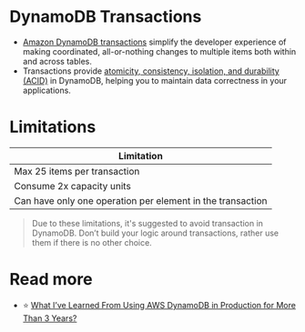 # DynamoDB Transactions
- [Amazon DynamoDB transactions](https://docs.aws.amazon.com/amazondynamodb/latest/developerguide/transactions.html) simplify the developer experience of making coordinated, all-or-nothing changes to multiple items both within and across tables. 
- Transactions provide [atomicity, consistency, isolation, and durability (ACID)](../../../6_DatabaseServices/Glossaries/ACIDTransactions/Readme.md) in DynamoDB, helping you to maintain data correctness in your applications.

# Limitations

| Limitation                                                 |
|------------------------------------------------------------|
| Max 25 items per transaction                               |
| Consume 2x capacity units                                  |
| Can have only one operation per element in the transaction |

> Due to these limitations, it's suggested to avoid transaction in DynamoDB.
> Don’t build your logic around transactions, rather use them if there is no other choice.

# Read more
- :star: [What I’ve Learned From Using AWS DynamoDB in Production for More Than 3 Years?](https://medium.com/aws-tip/what-ive-learned-from-using-aws-dynamodb-in-production-for-more-than-3-years-49a077886b5c)

